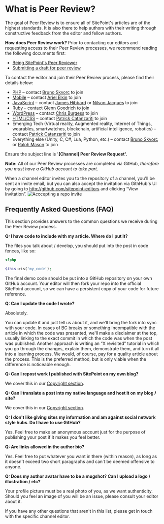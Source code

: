 # What is Peer Review?

The goal of Peer Review is to ensure all of SitePoint's articles are of the highest standards. It is also there to help authors with their writing through constructive feedback from the editor and fellow authors.


**How does Peer Review work?**
Prior to contacting our editors and requesting access to their Peer Review processes, we recommend reading the following documents first:
- [Being SitePoint's Peer Reviewer](https://github.com/sitepoint-editors/author-documentation/blob/master/docs/Process-Peer%20Review-Guidelines%20for%20Peer%20Review.md)
- [Submitting a draft for peer review](https://github.com/sitepoint-editors/author-documentation/blob/master/docs/Process-Submitting%20a%20draft%20for%20Peer%20Reviewing.md)


To contact the editor and join their Peer Review process, please find their details below:
- [PHP](https://www.sitepoint.com/php/) – contact [Bruno Skvorc](bruno.skvorc@sitepoint.com) to join
- [Mobile](https://www.sitepoint.com/mobile/) – contact [Ariel Elkin](ariel.elkin@sitepoint.com) to join
- [JavaScript](https://www.sitepoint.com/javascript/) – contact [James Hibbard](james.hibbard@sitepoint.com) or [Nilson Jacques](nilson.jacques@sitepoint.com) to join
- [Ruby](https://www.sitepoint.com/ruby/) – contact [Glenn Goodrich](glenn.goodrich@sitepoint.com) to join
- [WordPress](https://www.sitepoint.com/wordpress/) – contact [Chris Burgess](chris.burgess@sitepoint.com) to join
- [HTML/CSS](https://www.sitepoint.com/html-css/) – contact [Patrick Catanzariti](patrick.catanzariti@sitepoint.com) to join
- Emerging Tech (Virtual reality, Augmented reality, Internet of Things, wearables, smartwatches, blockchain, artificial intelligence, robotics) – contact [Patrick Catanzariti](patrick.catanzariti@sitepoint.com) to join
- Everything else (Unity, C, C#, Lua, Python, etc.) – contact [Bruno Skvorc](bruno.skvorc@sitepoint.com) or [Ralph Mason](ralph.mason@sitepoint.com) to join

Ensure the subject line is **'[Channel] Peer Review Request'.**

**Note:** All of our Peer Review processes are completed via GitHub, *therefore you must have a GitHub account to take part.*

When a channel editor invites you to the repository of a channel, you'll be sent an invite email, but you can also accept the invitation via GithHub's UI by going to http://github.com/sitepoint-editors and clicking “View Invitation”.
![Acccepting a repo invite](https://dab1nmslvvntp.cloudfront.net/wp-content/uploads/2015/06/1433875614Screenshot-2015-06-09-20.44.33-1024x274.png)


## Frequently Asked Questions (FAQ)
This section provides answers to the common questions we receive during the Peer Review process.

**Q: I have code to include with my article. Where do I put it?**

The files you talk about / develop, you should put into the post in code fences, like so:

```php
<?php

$this->is('my_code');
```
The final demo code should be put into a GitHub repository on your own GitHub account. Your editor will then fork your repo into the official SitePoint account, so we can have a persistent copy of your code for future reference.

**Q: Can I update the code I wrote?**

Absolutely.

You can update it and just tell us about it, and we'll bring the fork into sync with your code. In cases of BC breaks or something incompatible with the article in which the code was presented, we'll make a disclaimer at the top, usually linking to the exact commit in which the code was when the post was published. Another approach is writing an “X revisited” tutorial in which you go through the changes, explain them, demonstrate them, and turn it all into a learning process. We would, of course, pay for a quality article about the process. This is the preferred method, but is only viable when the difference is noticeable enough.

**Q: Can I repost work I published with SitePoint on my own blog?**

We cover this in our [Copyright section](https://www.sitepoint.com/write-for-us/#contactspforpermission).

**Q: Can I translate a post into my native language and host it on my blog / site?**

We cover this in our [Copyright section](https://www.sitepoint.com/write-for-us/#translations).

**Q: I don't like giving sites my information and am against social network style hubs. Do I have to use GitHub?**

Yes. Feel free to make an anonymous account just for the purpose of publishing your post if it makes you feel better.

**Q: Are links allowed in the author bio?**

Yes. Feel free to put whatever you want in there (within reason), as long as it doesn't exceed two short paragraphs and can't be deemed offensive to anyone.

**Q: Does my author avatar have to be a mugshot? Can I upload a logo / illustration / etc?**

Your profile picture must be a real photo of you, as we want authenticity. Should you feel an image of you will be an issue, please consult your editor about it.

If you have any other questions that aren't in this list, please get in touch with the specific channel editor.

